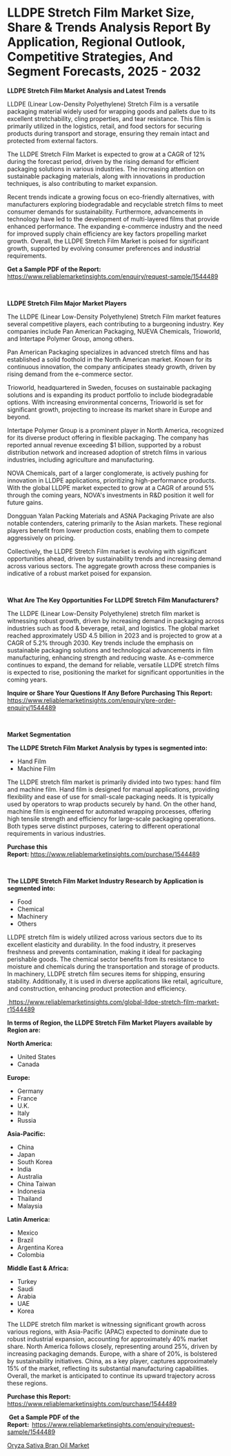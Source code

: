 <p><h1>LLDPE Stretch Film Market Size, Share & Trends Analysis Report By Application, Regional Outlook, Competitive Strategies, And Segment Forecasts, 2025 - 2032</h1></p><p><strong>LLDPE Stretch Film Market Analysis and Latest Trends</strong></p>
<p><p>LLDPE (Linear Low-Density Polyethylene) Stretch Film is a versatile packaging material widely used for wrapping goods and pallets due to its excellent stretchability, cling properties, and tear resistance. This film is primarily utilized in the logistics, retail, and food sectors for securing products during transport and storage, ensuring they remain intact and protected from external factors.</p><p>The LLDPE Stretch Film Market is expected to grow at a CAGR of 12% during the forecast period, driven by the rising demand for efficient packaging solutions in various industries. The increasing attention on sustainable packaging materials, along with innovations in production techniques, is also contributing to market expansion. </p><p>Recent trends indicate a growing focus on eco-friendly alternatives, with manufacturers exploring biodegradable and recyclable stretch films to meet consumer demands for sustainability. Furthermore, advancements in technology have led to the development of multi-layered films that provide enhanced performance. The expanding e-commerce industry and the need for improved supply chain efficiency are key factors propelling market growth. Overall, the LLDPE Stretch Film Market is poised for significant growth, supported by evolving consumer preferences and industrial requirements.</p></p>
<p><strong>Get a Sample PDF of the Report:&nbsp;</strong> <a href="https://www.reliablemarketinsights.com/enquiry/request-sample/1544489?utm_campaign=3284&utm_medium=2&utm_source=Github&utm_content=ia&utm_term=31032025&utm_id=lldpe-stretch-film">https://www.reliablemarketinsights.com/enquiry/request-sample/1544489</a></p>
<p>&nbsp;</p>
<p><strong>LLDPE Stretch Film Major Market Players</strong></p>
<p><p>The LLDPE (Linear Low-Density Polyethylene) Stretch Film market features several competitive players, each contributing to a burgeoning industry. Key companies include Pan American Packaging, NUEVA Chemicals, Trioworld, and Intertape Polymer Group, among others.</p><p>Pan American Packaging specializes in advanced stretch films and has established a solid foothold in the North American market. Known for its continuous innovation, the company anticipates steady growth, driven by rising demand from the e-commerce sector.</p><p>Trioworld, headquartered in Sweden, focuses on sustainable packaging solutions and is expanding its product portfolio to include biodegradable options. With increasing environmental concerns, Trioworld is set for significant growth, projecting to increase its market share in Europe and beyond.</p><p>Intertape Polymer Group is a prominent player in North America, recognized for its diverse product offering in flexible packaging. The company has reported annual revenue exceeding $1 billion, supported by a robust distribution network and increased adoption of stretch films in various industries, including agriculture and manufacturing.</p><p>NOVA Chemicals, part of a larger conglomerate, is actively pushing for innovation in LLDPE applications, prioritizing high-performance products. With the global LLDPE market expected to grow at a CAGR of around 5% through the coming years, NOVA's investments in R&D position it well for future gains.</p><p>Dongguan Yalan Packing Materials and ASNA Packaging Private are also notable contenders, catering primarily to the Asian markets. These regional players benefit from lower production costs, enabling them to compete aggressively on pricing.</p><p>Collectively, the LLDPE Stretch Film market is evolving with significant opportunities ahead, driven by sustainability trends and increasing demand across various sectors. The aggregate growth across these companies is indicative of a robust market poised for expansion.</p></p>
<p>&nbsp;</p>
<p><strong>What Are The Key Opportunities For LLDPE Stretch Film Manufacturers?</strong></p>
<p><p>The LLDPE (Linear Low-Density Polyethylene) stretch film market is witnessing robust growth, driven by increasing demand in packaging across industries such as food & beverage, retail, and logistics. The global market reached approximately USD 4.5 billion in 2023 and is projected to grow at a CAGR of 5.2% through 2030. Key trends include the emphasis on sustainable packaging solutions and technological advancements in film manufacturing, enhancing strength and reducing waste. As e-commerce continues to expand, the demand for reliable, versatile LLDPE stretch films is expected to rise, positioning the market for significant opportunities in the coming years.</p></p>
<p><strong>Inquire or Share Your Questions If Any Before Purchasing This Report:</strong> <a href="https://www.reliablemarketinsights.com/enquiry/pre-order-enquiry/1544489?utm_campaign=3284&utm_medium=2&utm_source=Github&utm_content=ia&utm_term=31032025&utm_id=lldpe-stretch-film">https://www.reliablemarketinsights.com/enquiry/pre-order-enquiry/1544489</a></p>
<p>&nbsp;</p>
<p><strong>Market Segmentation</strong></p>
<p><strong>The LLDPE Stretch Film Market Analysis by types is segmented into:</strong></p>
<p><ul><li>Hand Film</li><li>Machine Film</li></ul></p>
<p><p>The LLDPE stretch film market is primarily divided into two types: hand film and machine film. Hand film is designed for manual applications, providing flexibility and ease of use for small-scale packaging needs. It is typically used by operators to wrap products securely by hand. On the other hand, machine film is engineered for automated wrapping processes, offering high tensile strength and efficiency for large-scale packaging operations. Both types serve distinct purposes, catering to different operational requirements in various industries.</p></p>
<p><strong>Purchase this Report:&nbsp;</strong><a href="https://www.reliablemarketinsights.com/purchase/1544489?utm_campaign=3284&utm_medium=2&utm_source=Github&utm_content=ia&utm_term=31032025&utm_id=lldpe-stretch-film">https://www.reliablemarketinsights.com/purchase/1544489</a></p>
<p>&nbsp;</p>
<p><strong>The LLDPE Stretch Film Market Industry Research by Application is segmented into:</strong></p>
<p><ul><li>Food</li><li>Chemical</li><li>Machinery</li><li>Others</li></ul></p>
<p><p>LLDPE stretch film is widely utilized across various sectors due to its excellent elasticity and durability. In the food industry, it preserves freshness and prevents contamination, making it ideal for packaging perishable goods. The chemical sector benefits from its resistance to moisture and chemicals during the transportation and storage of products. In machinery, LLDPE stretch film secures items for shipping, ensuring stability. Additionally, it is used in diverse applications like retail, agriculture, and construction, enhancing product protection and efficiency.</p></p>
<p><a href="https://www.reliablemarketinsights.com/global-lldpe-stretch-film-market-r1544489?utm_campaign=3284&utm_medium=2&utm_source=Github&utm_content=ia&utm_term=31032025&utm_id=lldpe-stretch-film">&nbsp;https://www.reliablemarketinsights.com/global-lldpe-stretch-film-market-r1544489</a></p>
<p><strong>In terms of Region, the LLDPE Stretch Film Market Players available by Region are:</strong></p>
<p>
    <p> <strong> North America: </strong>
        <ul>
            <li>United States</li>
            <li>Canada</li>
        </ul>
        </p> 
    <p> <strong> Europe: </strong>
        <ul>
            <li>Germany</li>
            <li>France</li>
            <li>U.K.</li>
            <li>Italy</li>
            <li>Russia</li>
        </ul>
        </p> 
    <p> <strong> Asia-Pacific: </strong>
        <ul>
            <li>China</li>
            <li>Japan</li>
            <li>South Korea</li>
            <li>India</li>
            <li>Australia</li>
            <li>China Taiwan</li>
            <li>Indonesia</li>
            <li>Thailand</li>
            <li>Malaysia</li>
        </ul>
        </p> 
    <p> <strong> Latin America: </strong>
        <ul>
            <li>Mexico</li>
            <li>Brazil</li>
            <li>Argentina Korea</li>
            <li>Colombia</li>
        </ul>
        </p> 
    <p> <strong> Middle East & Africa: </strong>
        <ul>
            <li>Turkey</li>
            <li>Saudi</li>
            <li>Arabia</li>
            <li>UAE</li>
            <li>Korea</li>
        </ul>
    </p>
    </p>
<p><p>The LLDPE stretch film market is witnessing significant growth across various regions, with Asia-Pacific (APAC) expected to dominate due to robust industrial expansion, accounting for approximately 40% market share. North America follows closely, representing around 25%, driven by increasing packaging demands. Europe, with a share of 20%, is bolstered by sustainability initiatives. China, as a key player, captures approximately 15% of the market, reflecting its substantial manufacturing capabilities. Overall, the market is anticipated to continue its upward trajectory across these regions.</p></p>
<p><strong>Purchase this Report: </strong><a href="https://www.reliablemarketinsights.com/purchase/1544489?utm_campaign=3284&utm_medium=2&utm_source=Github&utm_content=ia&utm_term=31032025&utm_id=lldpe-stretch-film">https://www.reliablemarketinsights.com/purchase/1544489</a></p>
<p>&nbsp;<strong>Get a Sample PDF of the Report:&nbsp;&nbsp;</strong><a href="https://www.reliablemarketinsights.com/enquiry/request-sample/1544489?utm_campaign=3284&utm_medium=2&utm_source=Github&utm_content=ia&utm_term=31032025&utm_id=lldpe-stretch-film">https://www.reliablemarketinsights.com/enquiry/request-sample/1544489</a></p>
<p><strong></strong></p>
<p><p><a href="https://github.com/spoorsusama/Market-Research-Report-List-1/blob/main/oryza-sativa-bran-oil-market.md?utm_campaign=3284&utm_medium=2&utm_source=Github&utm_content=ia&utm_term=31032025&utm_id=lldpe-stretch-film">Oryza Sativa Bran Oil Market</a></p></p>